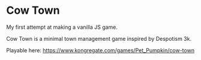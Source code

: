 # Cow Town
My first attempt at making a vanilla JS game.

Cow Town is a minimal town management game inspired by Despotism 3k.

Playable here: https://www.kongregate.com/games/Pet_Pumpkin/cow-town
